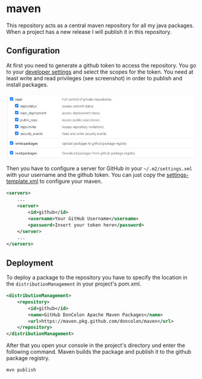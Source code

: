 # maven
This repository acts as a central maven repository for all my java packages. When a project has a new release I will publish it in this repository.

## Configuration
At first you need to generate a github token to access the repository. You go to your [developer settings](https://github.com/settings/tokens) and select the scopes for the token. You need at least write and read privileges (see screenshot) in order to publish and install packages.

![GitHub Token Scopes](/docs/screenshots/token-privileges.png)

Then you have to configure a server for GitHub in your `~/.m2/settings.xml` with your username and the github token. You can just copy the [settings-template.xml](/templates/settings-template.xml) to configure your maven.
```xml
<servers>
    ...
    <server>
        <id>github</id>
        <username>Your GitHub Username</username>
        <password>Insert your token here</password>
    </server>
    ...
</servers>
```

## Deployment
To deploy a package to the repository you have to specify the location in the `distributionManagement` in your project's pom.xml.
```xml
<distributionManagement>
	<repository>
		<id>github</id>
		<name>GitHub DonColon Apache Maven Packages</name>
		<url>https://maven.pkg.github.com/doncolon/maven</url>
	</repository>
</distributionManagement>
```

After that you open your console in the project's directory und enter the following command. Maven builds the package and publish it to the github package registry.
```bash
mvn publish
```